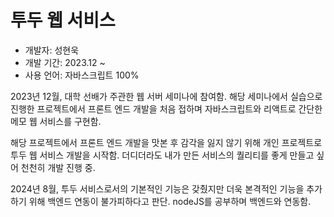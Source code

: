 <h1>투두 웹 서비스</h1>

- 개발자: 성현욱
- 개발 기간: 2023.12 ~
- 사용 언어: 자바스크립트 100%

2023년 12월, 대학 선배가 주관한 웹 서버 세미나에 참여함.
해당 세미나에서 실습으로 진행한 프로젝트에서 프론트 엔드 개발을 처음 접하며 자바스크립트와 리액트로 간단한 메모 웹 서비스를 구현함.

해당 프로젝트에서 프론트 엔드 개발을 맛본 후 감각을 잃지 않기 위해 개인 프로젝트로 투두 웹 서비스 개발을 시작함.
더디더라도 내가 만든 서비스의 퀄리티를 좋게 만들고 싶어 천천히 개발 진행 중.

2024년 8월, 투두 서비스로서의 기본적인 기능은 갖췄지만 더욱 본격적인 기능을 추가하기 위해 백엔드 연동이 불가피하다고 판단.
nodeJS를 공부하며 백엔드와 연동함.